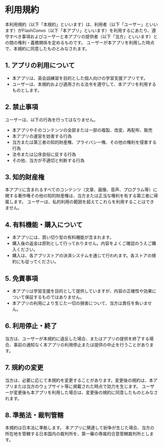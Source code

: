 # 利用規約

本利用規約（以下「本規約」といいます）は、利用者（以下「ユーザー」といいます）がFlashConvo（以下「本アプリ」といいます）を利用するにあたり、遵守すべき事項およびユーザーと本アプリの提供者（以下「当方」といいます）との間の権利・義務関係を定めるものです。 
ユーザーが本アプリを利用した時点で、本規約に同意したものとみなされます。

## 1. アプリの利用について

- 本アプリは、英会話練習を目的とした個人向けの学習支援アプリです。  
- ユーザーは、本規約および適用される法令を遵守して、本アプリを利用するものとします。

## 2. 禁止事項

ユーザーは、以下の行為を行ってはなりません。

- 本アプリやそのコンテンツの全部または一部の複製、改変、再配布、販売  
- 本アプリの運営を妨害する行為  
- 当方または第三者の知的財産権、プライバシー権、その他の権利を侵害する行為  
- 法令または公序良俗に反する行為  
- その他、当方が不適切と判断する行為

## 3. 知的財産権

本アプリに含まれるすべてのコンテンツ（文章、画像、音声、プログラム等）に関する著作権その他の知的財産権は、当方または正当な権利を有する第三者に帰属します。 
ユーザーは、私的利用の範囲を超えてこれらを利用することはできません。

## 4. 有料機能・購入について

- 本アプリには、買い切り型の有料機能が含まれます。  
- 購入後の返金は原則として行っておりません。内容をよくご確認のうえご購入ください。  
- 購入は、各アプリストアの決済システムを通じて行われます。各ストアの規約にも従ってください。

## 5. 免責事項

- 本アプリは学習支援を目的として提供していますが、内容の正確性や効果について保証するものではありません。  
- 本アプリの利用により生じた一切の損害について、当方は責任を負いません。

## 6. 利用停止・終了

当方は、ユーザーが本規約に違反した場合、またはアプリの提供を終了する場合、事前の通知なく本アプリの利用停止または提供の中止を行うことがあります。

## 7. 規約の変更

当方は、必要に応じて本規約を変更することがあります。変更後の規約は、本アプリまたは当方のウェブサイト等に掲載された時点で効力を生じます。 
ユーザーが変更後も本アプリを利用した場合は、変更後の規約に同意したものとみなされます。

## 8. 準拠法・裁判管轄

本規約は日本法に準拠します。 
本アプリに関連して紛争が生じた場合、当方の所在地を管轄する日本国内の裁判所を、第一審の専属的合意管轄裁判所とします。
